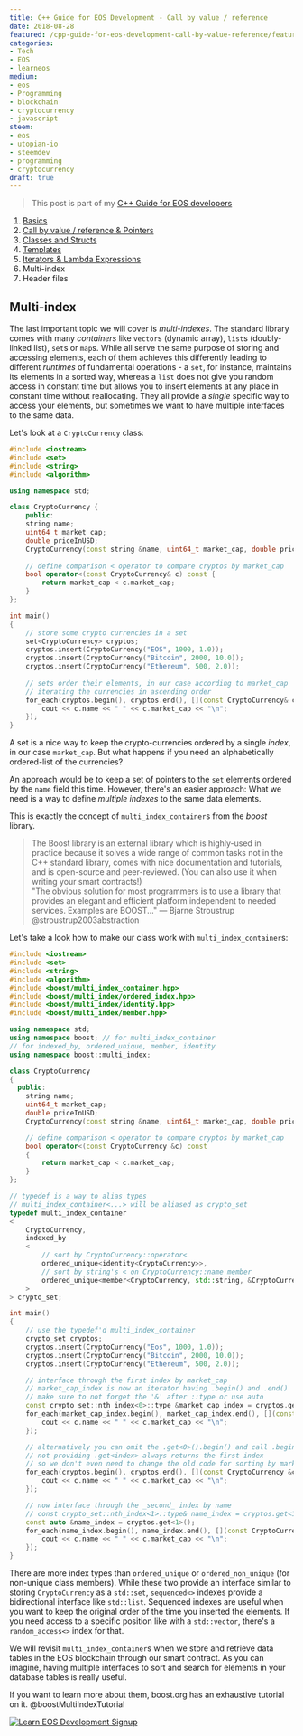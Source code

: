 ```yaml
---
title: C++ Guide for EOS Development - Call by value / reference
date: 2018-08-28
featured: /cpp-guide-for-eos-development-call-by-value-reference/featured.png
categories:
- Tech
- EOS
- learneos
medium:
- eos
- Programming
- blockchain
- cryptocurrency
- javascript
steem:
- eos
- utopian-io
- steemdev
- programming
- cryptocurrency
draft: true
---
```


> This post is part of my [C++ Guide for EOS developers](/categories/learneos)

1. [Basics](/cpp-guide-for-eos-development-basics/)
1. [Call by value / reference & Pointers](/cpp-guide-for-eos-development-call-by-value-reference/)
1. [Classes and Structs](/cpp-guide-for-eos-development-classes-and-structs/)
1. [Templates](/cpp-guide-for-eos-development-templates)
1. [Iterators & Lambda Expressions](/cpp-guide-for-eos-development-iterators-lambda-expressions)
1. Multi-index
1. Header files

## Multi-index

The last important topic we will cover is *multi-indexes*.
The standard library comes with many _containers_ like `vector`s (dynamic array), `list`s (doubly-linked list), `set`s or `map`s.
While all serve the same purpose of storing and accessing elements, each of them achieves this differently leading to different _runtimes_ of fundamental operations - a `set`, for instance, maintains its elements in a sorted way, whereas a `list` does not give you random access in constant time but allows you to insert elements at any place in constant time without reallocating.
They all provide a _single_ specific way to access your elements, but sometimes we want to have multiple interfaces to the same data.

Let's look at a `CryptoCurrency` class:

```cpp
#include <iostream>
#include <set>
#include <string>
#include <algorithm>

using namespace std;

class CryptoCurrency {
    public:
    string name;
    uint64_t market_cap;
    double priceInUSD;
    CryptoCurrency(const string &name, uint64_t market_cap, double priceInUSD) : name(name), market_cap(market_cap), priceInUSD(priceInUSD) {}
    
    // define comparison < operator to compare cryptos by market_cap 
    bool operator<(const CryptoCurrency& c) const {
        return market_cap < c.market_cap;
    }
};

int main()
{
    // store some crypto currencies in a set
    set<CryptoCurrency> cryptos;
    cryptos.insert(CryptoCurrency("EOS", 1000, 1.0));
    cryptos.insert(CryptoCurrency("Bitcoin", 2000, 10.0));
    cryptos.insert(CryptoCurrency("Ethereum", 500, 2.0));
    
    // sets order their elements, in our case according to market_cap
    // iterating the currencies in ascending order
    for_each(cryptos.begin(), cryptos.end(), [](const CryptoCurrency& c) {
        cout << c.name << " " << c.market_cap << "\n";
    });
}
```

A set is a nice way to keep the crypto-currencies ordered by a single _index_, in our case `market_cap`.
But what happens if you need an alphabetically ordered-list of the currencies?

An approach would be to keep a set of pointers to the `set` elements ordered by the `name` field this time.
However, there's an easier approach: What we need is a way to define _multiple indexes_ to the same data elements.

This is exactly the concept of `multi_index_container`s from the _boost_ library.

> The Boost library is an external library which is highly-used in practice because it solves a wide range of common tasks not in the C++ standard library, comes with nice documentation and tutorials, and is open-source and peer-reviewed. (You can also use it when writing your smart contracts!)  
    "The obvious solution for most programmers is to use a library that provides an elegant and efficient platform independent to needed services. Examples are BOOST..." — Bjarne Stroustrup @stroustrup2003abstraction

Let's take a look how to make our class work with `multi_index_container`s:

```cpp
#include <iostream>
#include <set>
#include <string>
#include <algorithm>
#include <boost/multi_index_container.hpp>
#include <boost/multi_index/ordered_index.hpp>
#include <boost/multi_index/identity.hpp>
#include <boost/multi_index/member.hpp>

using namespace std;
using namespace boost; // for multi_index_container
// for indexed_by, ordered_unique, member, identity
using namespace boost::multi_index;

class CryptoCurrency
{
  public:
    string name;
    uint64_t market_cap;
    double priceInUSD;
    CryptoCurrency(const string &name, uint64_t market_cap, double priceInUSD) : name(name), market_cap(market_cap), priceInUSD(priceInUSD) {}

    // define comparison < operator to compare cryptos by market_cap
    bool operator<(const CryptoCurrency &c) const
    {
        return market_cap < c.market_cap;
    }
};

// typedef is a way to alias types
// multi_index_container<...> will be aliased as crypto_set
typedef multi_index_container
<
    CryptoCurrency,
    indexed_by
    <
        // sort by CryptoCurrency::operator<
        ordered_unique<identity<CryptoCurrency>>,
        // sort by string's < on CryptoCurrency::name member
        ordered_unique<member<CryptoCurrency, std::string, &CryptoCurrency::name>>
    >
> crypto_set;

int main()
{
    // use the typedef'd multi_index_container
    crypto_set cryptos;
    cryptos.insert(CryptoCurrency("Eos", 1000, 1.0));
    cryptos.insert(CryptoCurrency("Bitcoin", 2000, 10.0));
    cryptos.insert(CryptoCurrency("Ethereum", 500, 2.0));

    // interface through the first index by market_cap
    // market_cap_index is now an iterator having .begin() and .end()
    // make sure to not forget the '&' after ::type or use auto
    const crypto_set::nth_index<0>::type &market_cap_index = cryptos.get<0>();
    for_each(market_cap_index.begin(), market_cap_index.end(), [](const CryptoCurrency &c) {
        cout << c.name << " " << c.market_cap << "\n";
    });

    // alternatively you can omit the .get<0>().begin() and call .begin() directly
    // not providing .get<index> always returns the first index
    // so we don't even need to change the old code for sorting by market_cap!
    for_each(cryptos.begin(), cryptos.end(), [](const CryptoCurrency &c) {
        cout << c.name << " " << c.market_cap << "\n";
    });

    // now interface through the _second_ index by name
    // const crypto_set::nth_index<1>::type& name_index = cryptos.get<1>();
    const auto &name_index = cryptos.get<1>();
    for_each(name_index.begin(), name_index.end(), [](const CryptoCurrency &c) {
        cout << c.name << " " << c.market_cap << "\n";
    });
}

```

There are more index types than `ordered_unique` or `ordered_non_unique` (for non-unique class members).
While these two provide an interface similar to storing `CryptoCurrency` as a `std::set`, `sequenced<>` indexes provide a bidirectional interface like `std::list`.
Sequenced indexes are useful when you want to keep the original order of the time you inserted the elements.
If you need access to a specific position like with a `std::vector`, there's a `random_access<>` index for that.

We will revisit `multi_index_container`s when we store and retrieve data tables in the EOS blockchain through our smart contract.
As you can imagine, having multiple interfaces to sort and search for elements in your database tables is really useful.

If you want to learn more about them, boost.org has an exhaustive tutorial on it. @boostMultiIndexTutorial


[![Learn EOS Development Signup](https://cmichel.io/images/learneos_subscribe.png)](https://learneos.one#modal)
